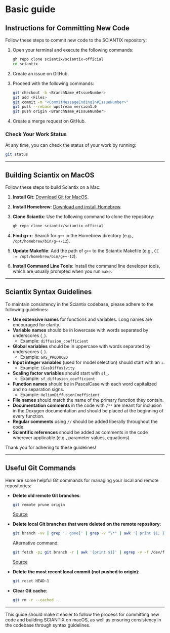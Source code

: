 # Basic guide

## Instructions for Committing New Code

Follow these steps to commit new code to the SCIANTIX repository:

1. Open your terminal and execute the following commands:

   ```bash
   gh repo clone sciantix/sciantix-official
   cd sciantix
   ```

2. Create an issue on GitHub.

3. Proceed with the following commands:

   ```bash
   git checkout -b <BranchName_#IssueNumber>
   git add <Files>
   git commit -m "<CommitMessageEndingIn#IssueNumber>"
   git pull --rebase upstream version1.0
   git push origin <BranchName_#IssueNumber>
   ```

4. Create a merge request on GitHub.

### Check Your Work Status

At any time, you can check the status of your work by running:

```bash
git status
```

---

## Building Sciantix on MacOS

Follow these steps to build Sciantix on a Mac:

1. **Install Git**: [Download Git for MacOS](https://sourceforge.net/projects/git-osx-installer/files/).

2. **Install Homebrew**: [Download and install Homebrew](https://brew.sh).

3. **Clone Sciantix**: Use the following command to clone the repository:

   ```bash
   gh repo clone sciantix/sciantix-official
   ```

4. **Find g++**: Search for `g++` in the Homebrew directory (e.g., `/opt/homebrew/bin/g++-12`).

5. **Update Makefile**: Add the path of `g++` to the Sciantix Makefile (e.g., `CC := /opt/homebrew/bin/g++-12`).

6. **Install Command Line Tools**: Install the command line developer tools, which are usually prompted when you run `make`.

---

## Sciantix Syntax Guidelines

To maintain consistency in the Sciantix codebase, please adhere to the following guidelines:

- **Use extensive names** for functions and variables. Long names are encouraged for clarity.
- **Variable names** should be in lowercase with words separated by underscores (`_`).
  - Example: `diffusion_coefficient`
- **Global variables** should be in uppercase with words separated by underscores (`_`).
  - Example: `GAS_PRODUCED`
- **Input integer variables** (used for model selection) should start with an `i`.
  - Example: `iGasDiffusivity`
- **Scaling factor variables** should start with `sf_`.
  - Example: `sf_diffusion_coefficient`
- **Function names** should be in PascalCase with each word capitalized and no separation signs.
  - Example: `HeliumDiffusionCoefficient`
- **File names** should match the name of the primary function they contain.
- **Documentation comments** in the code with `/**` are meant for inclusion in the Doxygen documentation and should be placed at the beginning of every function.
- **Regular comments** using `//` should be added liberally throughout the code.
- **Scientific references** should be added as comments in the code wherever applicable (e.g., parameter values, equations).

Thank you for adhering to these guidelines!

---

## Useful Git Commands

Here are some helpful Git commands for managing your local and remote repositories:

- **Delete old remote Git branches**:
  
  ```bash
  git remote prune origin
  ```

  [Source](https://git-scm.com/docs/git-remote#Documentation/git-remote.txt-empruneem)

- **Delete local Git branches that were deleted on the remote repository**:

  ```bash
  git branch -vv | grep ': gone]' | grep -v "\*" | awk '{ print $1; }' | xargs -r git branch -D
  ```

  Alternative command:

  ```bash
  git fetch -p; git branch -r | awk '{print $1}' | egrep -v -f /dev/fd/0 <(git branch -vv | grep origin) | awk '{print $1}' | xargs git branch -d
  ```

  [Source](https://medium.com/@kcmueller/delete-local-git-branches-that-were-deleted-on-remote-repository-b596b71b530c)

- **Delete the most recent local commit (not pushed to origin)**:

  ```bash
  git reset HEAD~1
  ```

- **Clear Git cache**:

  ```bash
  git rm -r --cached .
  ```

---

This guide should make it easier to follow the process for committing new code and building SCIANTIX on macOS, as well as ensuring consistency in the codebase through syntax guidelines.